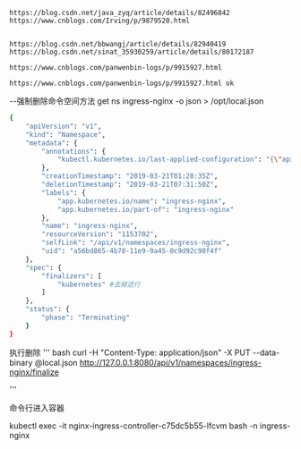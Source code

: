 ```
https://blog.csdn.net/java_zyq/article/details/82496842
https://www.cnblogs.com/Irving/p/9879520.html


https://blog.csdn.net/bbwangj/article/details/82940419
https://blog.csdn.net/sinat_35930259/article/details/80172187

https://www.cnblogs.com/panwenbin-logs/p/9915927.html

https://www.cnblogs.com/panwenbin-logs/p/9915927.html ok
```


--强制删除命令空间方法
get ns ingress-nginx -o json > /opt/local.json
``` bash 
{
    "apiVersion": "v1",
    "kind": "Namespace",
    "metadata": {
        "annotations": {
            "kubectl.kubernetes.io/last-applied-configuration": "{\"apiVersion\":\"v1\",\"kind\":\"Namespace\",\"metadata\":{\"annotations\":{},\"labels\":{\"app.kubernetes.io/name\":\"ingress-nginx\",\"app.kubernetes.io/part-of\":\"ingress-nginx\"},\"name\":\"ingress-nginx\"}}\n"
        },
        "creationTimestamp": "2019-03-21T01:28:35Z",
        "deletionTimestamp": "2019-03-21T07:31:50Z",
        "labels": {
            "app.kubernetes.io/name": "ingress-nginx",
            "app.kubernetes.io/part-of": "ingress-nginx"
        },
        "name": "ingress-nginx",
        "resourceVersion": "1153702",
        "selfLink": "/api/v1/namespaces/ingress-nginx",
        "uid": "a56bd865-4b78-11e9-9a45-0c9d92c90f4f"
    },
    "spec": {
        "finalizers": [
            "kubernetes" #去掉这行
        ]
    },
    "status": {
        "phase": "Terminating"
    }
}
```

执行删除
''' bash
curl -H "Content-Type: application/json" -X PUT --data-binary @local.json http://127.0.0.1:8080/api/v1/namespaces/ingress-nginx/finalize

'''

命令行进入容器

kubectl exec -it nginx-ingress-controller-c75dc5b55-lfcvm bash -n ingress-nginx
